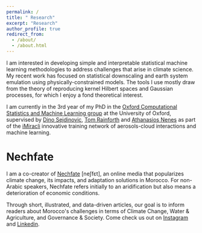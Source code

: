 ```yaml
---
permalink: /
title: " Research"
excerpt: "Research"
author_profile: true
redirect_from:
  - /about/
  - /about.html
---
```



I am interested in developing simple and interpretable statistical machine learning methodologies to address challenges that arise in climate science. My recent work has focused on statistical downscaling and earth system emulation using physically-constrained models. The tools I use mostly draw from the theory of reproducing kernel Hilbert spaces and Gaussian processes, for which I enjoy a fond theoretical interest.


I am currently in the 3rd year of my PhD in the [Oxford Computational Statistics and Machine Learning group](https://csml.stats.ox.ac.uk/) at the University of Oxford, supervised by [Dino Sejdinovic](https://sejdino.github.io/), [Tom Rainforth](https://www.robots.ox.ac.uk/~twgr/) and [Athanasios Nenes](https://nenes.eas.gatech.edu/) as part of the [iMiracli](https://imiracli.web.ox.ac.uk/) innovative training network of aerosols-cloud interactions and machine learning.




# Nechfate

I am a co-creator of [Nechfate](https://nechfate.ma/) [neʃfɛt], an online media that popularizes climate change, its impacts, and adaptation solutions in Morocco. For non-Arabic speakers, Nechfate refers initially to an aridification but also means a deterioration of economic conditions.


Through short, illustrated, and data-driven articles, our goal is to inform readers about Morocco's challenges in terms of Climate Change, Water & Agriculture, and Governance & Societ️y. Come check us out on [Instagram](https://www.instagram.com/nechfate/) and [Linkedin](https://www.linkedin.com/company/91686859/).
